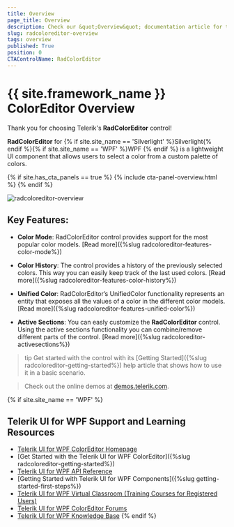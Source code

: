 ```yaml
---
title: Overview
page_title: Overview
description: Check our &quot;Overview&quot; documentation article for the RadColorEditor {{ site.framework_name }} control.
slug: radcoloreditor-overview
tags: overview
published: True
position: 0
CTAControlName: RadColorEditor
---
```


# {{ site.framework_name }} ColorEditor Overview

Thank you for choosing Telerik's __RadColorEditor__ control! 

__RadColorEditor__ for {% if site.site_name == 'Silverlight' %}Silverlight{% endif %}{% if site.site_name == 'WPF' %}WPF {% endif %} is a lightweight UI component that allows users to select a color from a custom palette of colors.

{% if site.has_cta_panels == true %}
{% include cta-panel-overview.html %}
{% endif %}

![radcoloreditor-overview](images/radcoloreditor-overview.png)
## Key Features:

* __Color Mode__: RadColorEditor control provides support for the most popular color models. [Read more]({%slug radcoloreditor-features-color-mode%})

* __Color History__: The control provides a history of the previously selected colors. This way you can easily keep track of the last used colors. [Read more]({%slug radcoloreditor-features-color-history%})

* __Unified Color__: RadColorEditor’s UnifiedColor functionality represents an entity that exposes all the values of a color in the different color models. [Read more]({%slug radcoloreditor-features-unified-color%})

* __Active Sections__: You can easly customize the __RadColorEditor__ control. Using the active sections functionality you can combine/remove different parts of the control. [Read more]({%slug radcoloreditor-activesections%})

>tip Get started with the control with its [Getting Started]({%slug radcoloreditor-getting-started%}) help article that shows how to use it in a basic scenario.

>Check out the online demos at [demos.telerik.com](https://demos.telerik.com/wpf/).


{% if site.site_name == 'WPF' %}
## Telerik UI for WPF Support and Learning Resources

* [Telerik UI for WPF ColorEditor Homepage](https://www.telerik.com/products/wpf/coloreditor.aspx)
* [Get Started with the Telerik UI for WPF ColorEditor]({%slug radcoloreditor-getting-started%})
* [Telerik UI for WPF API Reference](https://docs.telerik.com/devtools/wpf/api/)
* [Getting Started with Telerik UI for WPF Components]({%slug getting-started-first-steps%})
* [Telerik UI for WPF Virtual Classroom (Training Courses for Registered Users)](https://learn.telerik.com/learn/course/external/view/elearning/16/telerik-ui-for-wpf) 
* [Telerik UI for WPF ColorEditor Forums](https://www.telerik.com/forums/wpf)
* [Telerik UI for WPF Knowledge Base](https://docs.telerik.com/devtools/wpf/knowledge-base)
{% endif %}

